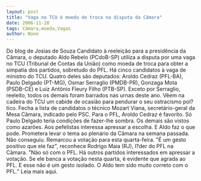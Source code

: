 ```yaml
---
layout: post
title: "Vaga no TCU é moeda de troca na disputa da Câmara"
date: 2006-11-28
tags: Câmara,moeda,Vagas
author: None
---
```


Do blog de Josias de Souza
Candidato à reeleição para a presidência da Câmara, o deputado Aldo Rebelo (PCdoB-SP) utiliza a disputa por uma vaga no TCU (Tribunal de Contas da União) como moeda de troca para obter a simpatia dos partidos, sobretudo do PFL. Há cinco candidatos à vaga de ministro do TCU. 
Quatro deles são deputados: Aroldo Cedraz (PFL-BA), Paulo Delgado (PT-MG), Osmar Serraglio (PMDB-PR), Gonzaga Mota (PSDB-CE) e Luiz Antônio Fleury Filho (PTB-SP). Exceto por Serraglio, reeleito, todos os demais foram barrados nas urnas deste ano. Vêem na cadeira do TCU um cabide de ocasião para pendurar o seu ostracismo pol?tico. Fecha a lista de candidatos o técnico Mozart Viana, secretário-geral da Mesa Câmara, indicado pelo PSC.
Para o PFL, Aroldo Cedraz é favorito. Só Paulo Delgado teria condições de fazer-lhe sombra. Os demais são vistos como azarões. Aos pefelistas interessa apressar a escolha. E Aldo faz o que pode. Prometera levar o tema ao plenário da Câmara na semana passada. Não conseguiu. Remarcou a votação para esta quarta-feira.
\"É um gesto positivo que ele faz\", reconhece
 Rodrigo Maia (RJ), l?der do PFL na Câmara. \"Não só com o PFL. Há outros partidos interessados em apressar a votação. Se ele banca a votação nesta quarta, é evidente que agrada ao PFL. E esse não é um gesto isolado. O Aldo tem sido muito correto com o PFL.\"
Leia mais aqui.  